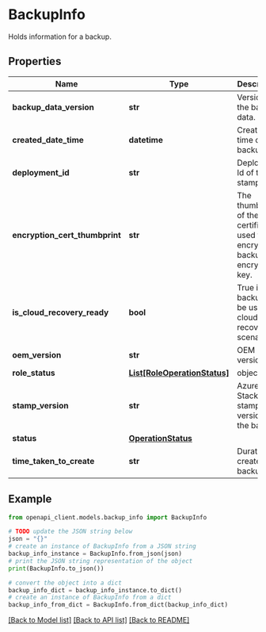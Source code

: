 # BackupInfo

Holds information for a backup.

## Properties

Name | Type | Description | Notes
------------ | ------------- | ------------- | -------------
**backup_data_version** | **str** | Version of the backup data. | [optional] [readonly] 
**created_date_time** | **datetime** | Creation time of the backup. | [optional] [readonly] 
**deployment_id** | **str** | Deployment Id of the stamp. | [optional] [readonly] 
**encryption_cert_thumbprint** | **str** | The thumbprint of the certificate used to encrypt the backup encryption key. | [optional] [readonly] 
**is_cloud_recovery_ready** | **bool** | True if the backup can be used for cloud recovery scenario. | [optional] [readonly] 
**oem_version** | **str** | OEM version. | [optional] [readonly] 
**role_status** | [**List[RoleOperationStatus]**](RoleOperationStatus.md) | object | [optional] 
**stamp_version** | **str** | Azure Stack stamp version of the backup. | [optional] [readonly] 
**status** | [**OperationStatus**](OperationStatus.md) |  | [optional] 
**time_taken_to_create** | **str** | Duration to create the backup. | [optional] [readonly] 

## Example

```python
from openapi_client.models.backup_info import BackupInfo

# TODO update the JSON string below
json = "{}"
# create an instance of BackupInfo from a JSON string
backup_info_instance = BackupInfo.from_json(json)
# print the JSON string representation of the object
print(BackupInfo.to_json())

# convert the object into a dict
backup_info_dict = backup_info_instance.to_dict()
# create an instance of BackupInfo from a dict
backup_info_from_dict = BackupInfo.from_dict(backup_info_dict)
```
[[Back to Model list]](../README.md#documentation-for-models) [[Back to API list]](../README.md#documentation-for-api-endpoints) [[Back to README]](../README.md)


